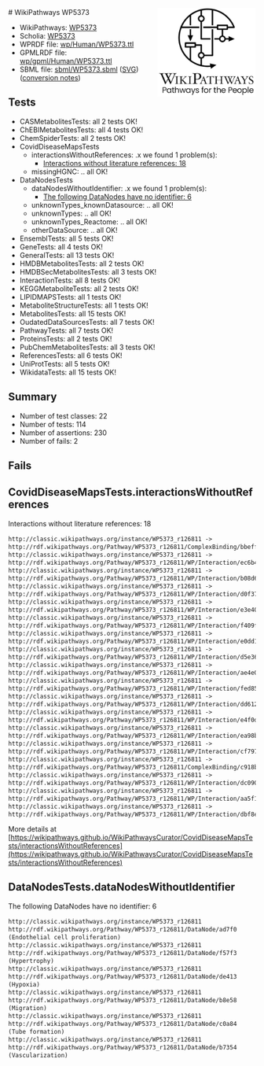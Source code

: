 <img style="float: right; width: 200px" src="../logo.png" />
# WikiPathways WP5373

* WikiPathways: [WP5373](https://identifiers.org/wikipathways:WP5373)
* Scholia: [WP5373](https://scholia.toolforge.org/wikipathways/WP5373)
* WPRDF file: [wp/Human/WP5373.ttl](../wp/Human/WP5373.ttl)
* GPMLRDF file: [wp/gpml/Human/WP5373.ttl](../wp/gpml/Human/WP5373.ttl)
* SBML file: [sbml/WP5373.sbml](../sbml/WP5373.sbml) ([SVG](../sbml/WP5373.svg)) ([conversion notes](../sbml/WP5373.txt))

## Tests
* CASMetabolitesTests: all 2 tests OK!
* ChEBIMetabolitesTests: all 4 tests OK!
* ChemSpiderTests: all 2 tests OK!
* CovidDiseaseMapsTests
    * interactionsWithoutReferences: .x we found 1 problem(s):
        * [Interactions without literature references: 18](#9701cce9)
    * missingHGNC: .. all OK!
* DataNodesTests
    * dataNodesWithoutIdentifier: .x we found 1 problem(s):
        * [The following DataNodes have no identifier: 6](#d2d32fa5)
    * unknownTypes_knownDatasource: .. all OK!
    * unknownTypes: .. all OK!
    * unknownTypes_Reactome: .. all OK!
    * otherDataSource: .. all OK!
* EnsemblTests: all 5 tests OK!
* GeneTests: all 4 tests OK!
* GeneralTests: all 13 tests OK!
* HMDBMetabolitesTests: all 2 tests OK!
* HMDBSecMetabolitesTests: all 3 tests OK!
* InteractionTests: all 8 tests OK!
* KEGGMetaboliteTests: all 2 tests OK!
* LIPIDMAPSTests: all 1 tests OK!
* MetaboliteStructureTests: all 1 tests OK!
* MetabolitesTests: all 15 tests OK!
* OudatedDataSourcesTests: all 7 tests OK!
* PathwayTests: all 7 tests OK!
* ProteinsTests: all 2 tests OK!
* PubChemMetabolitesTests: all 3 tests OK!
* ReferencesTests: all 6 tests OK!
* UniProtTests: all 5 tests OK!
* WikidataTests: all 15 tests OK!


## Summary

* Number of test classes: 22
* Number of tests: 114
* Number of assertions: 230
* Number of fails: 2

## Fails

<a name="9701cce9" />

## CovidDiseaseMapsTests.interactionsWithoutReferences

Interactions without literature references: 18
```
http://classic.wikipathways.org/instance/WP5373_r126811 -> http://rdf.wikipathways.org/Pathway/WP5373_r126811/ComplexBinding/bbeff
http://classic.wikipathways.org/instance/WP5373_r126811 -> http://rdf.wikipathways.org/Pathway/WP5373_r126811/WP/Interaction/ec6b4
http://classic.wikipathways.org/instance/WP5373_r126811 -> http://rdf.wikipathways.org/Pathway/WP5373_r126811/WP/Interaction/b08d6
http://classic.wikipathways.org/instance/WP5373_r126811 -> http://rdf.wikipathways.org/Pathway/WP5373_r126811/WP/Interaction/d0f37
http://classic.wikipathways.org/instance/WP5373_r126811 -> http://rdf.wikipathways.org/Pathway/WP5373_r126811/WP/Interaction/e3e40
http://classic.wikipathways.org/instance/WP5373_r126811 -> http://rdf.wikipathways.org/Pathway/WP5373_r126811/WP/Interaction/f409f
http://classic.wikipathways.org/instance/WP5373_r126811 -> http://rdf.wikipathways.org/Pathway/WP5373_r126811/WP/Interaction/e0dd1
http://classic.wikipathways.org/instance/WP5373_r126811 -> http://rdf.wikipathways.org/Pathway/WP5373_r126811/WP/Interaction/d5e36
http://classic.wikipathways.org/instance/WP5373_r126811 -> http://rdf.wikipathways.org/Pathway/WP5373_r126811/WP/Interaction/ae4e0
http://classic.wikipathways.org/instance/WP5373_r126811 -> http://rdf.wikipathways.org/Pathway/WP5373_r126811/WP/Interaction/fed85
http://classic.wikipathways.org/instance/WP5373_r126811 -> http://rdf.wikipathways.org/Pathway/WP5373_r126811/WP/Interaction/dd612
http://classic.wikipathways.org/instance/WP5373_r126811 -> http://rdf.wikipathways.org/Pathway/WP5373_r126811/WP/Interaction/e4f0d
http://classic.wikipathways.org/instance/WP5373_r126811 -> http://rdf.wikipathways.org/Pathway/WP5373_r126811/WP/Interaction/ea98b
http://classic.wikipathways.org/instance/WP5373_r126811 -> http://rdf.wikipathways.org/Pathway/WP5373_r126811/WP/Interaction/cf797
http://classic.wikipathways.org/instance/WP5373_r126811 -> http://rdf.wikipathways.org/Pathway/WP5373_r126811/ComplexBinding/c918b
http://classic.wikipathways.org/instance/WP5373_r126811 -> http://rdf.wikipathways.org/Pathway/WP5373_r126811/WP/Interaction/dc090
http://classic.wikipathways.org/instance/WP5373_r126811 -> http://rdf.wikipathways.org/Pathway/WP5373_r126811/WP/Interaction/aa5f1
http://classic.wikipathways.org/instance/WP5373_r126811 -> http://rdf.wikipathways.org/Pathway/WP5373_r126811/WP/Interaction/dbf8e
```

More details at [https://wikipathways.github.io/WikiPathwaysCurator/CovidDiseaseMapsTests/interactionsWithoutReferences](https://wikipathways.github.io/WikiPathwaysCurator/CovidDiseaseMapsTests/interactionsWithoutReferences)

<a name="d2d32fa5" />

## DataNodesTests.dataNodesWithoutIdentifier

The following DataNodes have no identifier: 6
```
http://classic.wikipathways.org/instance/WP5373_r126811 http://rdf.wikipathways.org/Pathway/WP5373_r126811/DataNode/ad7f0 (Endothelial cell proliferation)
http://classic.wikipathways.org/instance/WP5373_r126811 http://rdf.wikipathways.org/Pathway/WP5373_r126811/DataNode/f57f3 (Hypertrophy)
http://classic.wikipathways.org/instance/WP5373_r126811 http://rdf.wikipathways.org/Pathway/WP5373_r126811/DataNode/de413 (Hypoxia)
http://classic.wikipathways.org/instance/WP5373_r126811 http://rdf.wikipathways.org/Pathway/WP5373_r126811/DataNode/b8e58 (Migration)
http://classic.wikipathways.org/instance/WP5373_r126811 http://rdf.wikipathways.org/Pathway/WP5373_r126811/DataNode/c0a84 (Tube formation)
http://classic.wikipathways.org/instance/WP5373_r126811 http://rdf.wikipathways.org/Pathway/WP5373_r126811/DataNode/b7354 (Vascularization)
```

